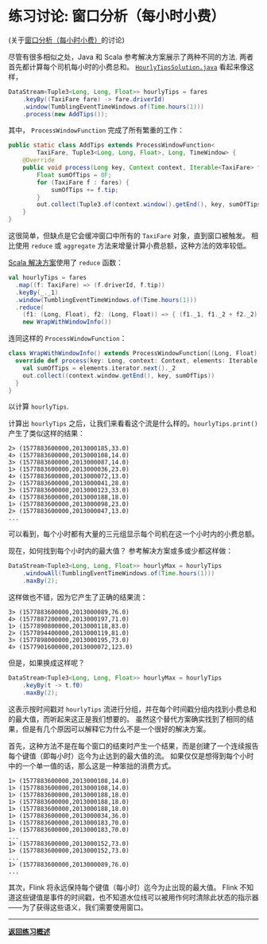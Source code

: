 <!--
Licensed to the Apache Software Foundation (ASF) under one
or more contributor license agreements.  See the NOTICE file
distributed with this work for additional information
regarding copyright ownership.  The ASF licenses this file
to you under the Apache License, Version 2.0 (the
"License"); you may not use this file except in compliance
with the License.  You may obtain a copy of the License at

  http://www.apache.org/licenses/LICENSE-2.0

Unless required by applicable law or agreed to in writing,
software distributed under the License is distributed on an
"AS IS" BASIS, WITHOUT WARRANTIES OR CONDITIONS OF ANY
KIND, either express or implied.  See the License for the
specific language governing permissions and limitations
under the License.
-->

# 练习讨论: 窗口分析（每小时小费）

(关于[窗口分析（每小时小费）](./README_zh.md)的讨论)

尽管有很多相似之处，Java 和 Scala 参考解决方案展示了两种不同的方法.
两者首先都计算每个司机每小时的小费总和。
[`HourlyTipsSolution.java`](src/main/java/org/apache/flink/training/solutions/hourlytips/HourlyTipsSolution.java) 看起来像这样，

```java
DataStream<Tuple3<Long, Long, Float>> hourlyTips = fares
    .keyBy((TaxiFare fare) -> fare.driverId)
    .window(TumblingEventTimeWindows.of(Time.hours(1)))
    .process(new AddTips());
```

其中， `ProcessWindowFunction` 完成了所有繁重的工作：

```java
public static class AddTips extends ProcessWindowFunction<
        TaxiFare, Tuple3<Long, Long, Float>, Long, TimeWindow> {
    @Override
    public void process(Long key, Context context, Iterable<TaxiFare> fares, Collector<Tuple3<Long, Long, Float>> out) throws Exception {
        Float sumOfTips = 0F;
        for (TaxiFare f : fares) {
            sumOfTips += f.tip;
        }
        out.collect(Tuple3.of(context.window().getEnd(), key, sumOfTips));
    }
}
```

这很简单，但缺点是它会缓冲窗口中所有的 `TaxiFare` 对象，直到窗口被触发。
相比使用 `reduce` 或 `aggregate` 方法来增量计算小费总额，这种方法的效率较低。

[Scala 解决方案](src/main/scala/org/apache/flink/training/solutions/hourlytips/scala/HourlyTipsSolution.scala)使用了 `reduce` 函数：

```scala
val hourlyTips = fares
  .map((f: TaxiFare) => (f.driverId, f.tip))
  .keyBy(_._1)
  .window(TumblingEventTimeWindows.of(Time.hours(1)))
  .reduce(
    (f1: (Long, Float), f2: (Long, Float)) => { (f1._1, f1._2 + f2._2) },
    new WrapWithWindowInfo())
```

连同这样的 `ProcessWindowFunction`：

```scala
class WrapWithWindowInfo() extends ProcessWindowFunction[(Long, Float), (Long, Long, Float), Long, TimeWindow] {
  override def process(key: Long, context: Context, elements: Iterable[(Long, Float)], out: Collector[(Long, Long, Float)]): Unit = {
    val sumOfTips = elements.iterator.next()._2
    out.collect((context.window.getEnd(), key, sumOfTips))
  }
}
```

以计算 `hourlyTips`.

计算出 `hourlyTips` 之后，让我们来看看这个流是什么样的。`hourlyTips.print()` 产生了类似这样的结果：

```
2> (1577883600000,2013000185,33.0)
4> (1577883600000,2013000108,14.0)
3> (1577883600000,2013000087,14.0)
1> (1577883600000,2013000036,23.0)
4> (1577883600000,2013000072,13.0)
2> (1577883600000,2013000041,28.0)
3> (1577883600000,2013000123,33.0)
4> (1577883600000,2013000188,18.0)
1> (1577883600000,2013000098,23.0)
2> (1577883600000,2013000047,13.0)
...
```

可以看到，每个小时都有大量的三元组显示每个司机在这一个小时内的小费总额。

现在，如何找到每个小时内的最大值？ 参考解决方案或多或少都这样做：

```java
DataStream<Tuple3<Long, Long, Float>> hourlyMax = hourlyTips
    .windowAll(TumblingEventTimeWindows.of(Time.hours(1)))
    .maxBy(2);
```

这样做也不错，因为它产生了正确的结果流：

```
3> (1577883600000,2013000089,76.0)
4> (1577887200000,2013000197,71.0)
1> (1577890800000,2013000118,83.0)
2> (1577894400000,2013000119,81.0)
3> (1577898000000,2013000195,73.0)
4> (1577901600000,2013000072,123.0)
```

但是，如果换成这样呢？

```java
DataStream<Tuple3<Long, Long, Float>> hourlyMax = hourlyTips
    .keyBy(t -> t.f0)
    .maxBy(2);
```

这表示按时间戳对 `hourlyTips` 流进行分组，并在每个时间戳分组内找到小费总和的最大值，而听起来这正是我们想要的。
虽然这个替代方案确实找到了相同的结果，但是有几个原因可以解释它为什么不是一个很好的解决方案。

首先，这种方法不是在每个窗口的结束时产生一个结果，而是创建了一个连续报告每个键值（即每小时）迄今为止达到的最大值的流。
如果仅仅是想得到每个小时中的一个单一值的话，那么这是一种笨拙的消费方式。

```
1> (1577883600000,2013000108,14.0)
1> (1577883600000,2013000108,14.0)
1> (1577883600000,2013000188,18.0)
1> (1577883600000,2013000188,18.0)
1> (1577883600000,2013000188,18.0)
1> (1577883600000,2013000034,36.0)
1> (1577883600000,2013000183,70.0)
1> (1577883600000,2013000183,70.0)
...
1> (1577883600000,2013000152,73.0)
1> (1577883600000,2013000152,73.0)
...
1> (1577883600000,2013000089,76.0)
...
```

其次，Flink 将永远保持每个键值（每小时）迄今为止出现的最大值。
Flink 不知道这些键值是事件的时间戳，也不知道水位线可以被用作何时清除此状态的指示器——为了获得这些语义，我们需要使用窗口。

-----

[**返回练习概述**](../README_zh.md#lab-exercises)
